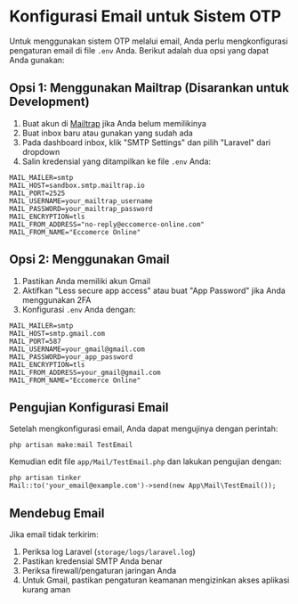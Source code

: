 # Konfigurasi Email untuk Sistem OTP

Untuk menggunakan sistem OTP melalui email, Anda perlu mengkonfigurasi pengaturan email di file `.env` Anda. Berikut adalah dua opsi yang dapat Anda gunakan:

## Opsi 1: Menggunakan Mailtrap (Disarankan untuk Development)

1. Buat akun di [Mailtrap](https://mailtrap.io/) jika Anda belum memilikinya
2. Buat inbox baru atau gunakan yang sudah ada
3. Pada dashboard inbox, klik "SMTP Settings" dan pilih "Laravel" dari dropdown
4. Salin kredensial yang ditampilkan ke file `.env` Anda:

```
MAIL_MAILER=smtp
MAIL_HOST=sandbox.smtp.mailtrap.io
MAIL_PORT=2525
MAIL_USERNAME=your_mailtrap_username
MAIL_PASSWORD=your_mailtrap_password
MAIL_ENCRYPTION=tls
MAIL_FROM_ADDRESS="no-reply@eccomerce-online.com"
MAIL_FROM_NAME="Eccomerce Online"
```

## Opsi 2: Menggunakan Gmail

1. Pastikan Anda memiliki akun Gmail
2. Aktifkan "Less secure app access" atau buat "App Password" jika Anda menggunakan 2FA
3. Konfigurasi `.env` Anda dengan:

```
MAIL_MAILER=smtp
MAIL_HOST=smtp.gmail.com
MAIL_PORT=587
MAIL_USERNAME=your_gmail@gmail.com
MAIL_PASSWORD=your_app_password
MAIL_ENCRYPTION=tls
MAIL_FROM_ADDRESS=your_gmail@gmail.com
MAIL_FROM_NAME="Eccomerce Online"
```

## Pengujian Konfigurasi Email

Setelah mengkonfigurasi email, Anda dapat mengujinya dengan perintah:

```
php artisan make:mail TestEmail
```

Kemudian edit file `app/Mail/TestEmail.php` dan lakukan pengujian dengan:

```
php artisan tinker
Mail::to('your_email@example.com')->send(new App\Mail\TestEmail());
```

## Mendebug Email

Jika email tidak terkirim:

1. Periksa log Laravel (`storage/logs/laravel.log`)
2. Pastikan kredensial SMTP Anda benar
3. Periksa firewall/pengaturan jaringan Anda
4. Untuk Gmail, pastikan pengaturan keamanan mengizinkan akses aplikasi kurang aman 